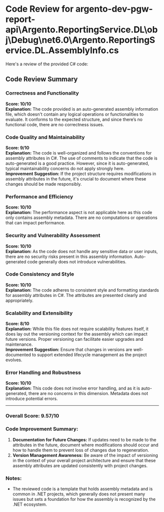 # Code Review for argento-dev-pgw-report-api\Argento.ReportingService.DL\obj\Debug\net6.0\Argento.ReportingService.DL.AssemblyInfo.cs

Here's a review of the provided C# code:

## Code Review Summary

### Correctness and Functionality
**Score: 10/10**  
**Explanation:** The code provided is an auto-generated assembly information file, which doesn't contain any logical operations or functionalities to evaluate. It conforms to the expected structure, and since there’s no functional code, there are no correctness issues.

### Code Quality and Maintainability
**Score: 9/10**  
**Explanation:** The code is well-organized and follows the conventions for assembly attributes in C#. The use of comments to indicate that the code is auto-generated is a good practice. However, since it is auto-generated, typical maintainability concerns do not apply strongly here.  
**Improvement Suggestion:** If the project structure requires modifications in assembly attributes in the future, it's crucial to document where these changes should be made responsibly.

### Performance and Efficiency
**Score: 10/10**  
**Explanation:** The performance aspect is not applicable here as this code only contains assembly metadata. There are no computations or operations that can impact performance.

### Security and Vulnerability Assessment
**Score: 10/10**  
**Explanation:** As the code does not handle any sensitive data or user inputs, there are no security risks present in this assembly information. Auto-generated code generally does not introduce vulnerabilities.

### Code Consistency and Style
**Score: 10/10**  
**Explanation:** The code adheres to consistent style and formatting standards for assembly attributes in C#. The attributes are presented clearly and appropriately.

### Scalability and Extensibility
**Score: 8/10**  
**Explanation:** While this file does not require scalability features itself, it does lay out the versioning context for the assembly which can impact future versions. Proper versioning can facilitate easier upgrades and maintenance.  
**Improvement Suggestion:** Ensure that changes in versions are well-documented to support extended lifecycle management as the project evolves.

### Error Handling and Robustness
**Score: 10/10**  
**Explanation:** This code does not involve error handling, and as it is auto-generated, there are no concerns in this dimension. Metadata does not introduce potential errors.

---

### Overall Score: 9.57/10

### Code Improvement Summary:
1. **Documentation for Future Changes:** If updates need to be made to the attributes in the future, document where modifications should occur and how to handle them to prevent loss of changes due to regeneration.
2. **Version Management Awareness:** Be aware of the impact of versioning in the context of your overall project architecture and ensure that these assembly attributes are updated consistently with project changes.

### Notes:
- The reviewed code is a template that holds assembly metadata and is common in .NET projects, which generally does not present many issues but sets a foundation for how the assembly is recognized by the .NET ecosystem.
